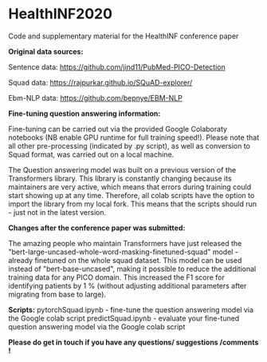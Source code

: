 # HealthINF2020
Code and supplementary material for the HealthINF conference paper

**Original data sources:**

Sentence data: https://github.com/jind11/PubMed-PICO-Detection

Squad data: https://rajpurkar.github.io/SQuAD-explorer/

Ebm-NLP data: https://github.com/bepnye/EBM-NLP

**Fine-tuning question answering information:**

Fine-tuning can be carried out via the provided Google Colaboraty notebooks (NB enable GPU runtime for full training speed!). Please note that all other pre-processing (indicated by .py script), as well as conversion to Squad format, was carried out on a local machine.

The Question answering model was built on a previous version of the Transformers library. This library is constantly changing because its maintainers are very active, which means that errors during training could start showing up at any time. Therefore, all colab scripts have the option to import the library from my local fork. This means that the scripts should run - just not in the latest version. 

**Changes after the conference paper was submitted:**

The amazing people who maintain Transformers have just released the "bert-large-uncased-whole-word-masking-finetuned-squad" model - already finetuned on the whole squad dataset. This model can be used instead of "bert-base-uncased", making it possible to reduce the additional training data for any PICO domain. This increased the F1 score for identifying patients by 1 % (without adjusting additional parameters after migrating from base to large).


**Scripts:**
pytorchSquad.ipynb - fine-tune the question answering model via the Google colab script
predictSquad.ipynb - evaluate your fine-tuned question answering model via the Google colab script

**Please do get in touch if you have any questions/ suggestions /comments !** 


